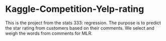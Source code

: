 # Kaggle-Competition-Yelp-rating

This is the project from the stats 333: regression.
The purpose is to predict the star rating from customers based on their comments. We select and weigh the words from comments for MLR.
